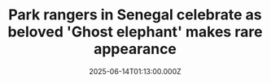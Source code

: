 ---
title: "Park rangers in Senegal celebrate as beloved 'Ghost elephant' makes rare appearance"
date: 2025-06-14T01:13:00.000Z
category: Human Kindness
externalLink: "https://www.goodgoodgood.co/articles/ghost-elephant-rare-senegal-endangered-species"
image: ""
excerpt: "African forest elephants have become so rare in this Senegalese national park that they are simply called “ghosts.” But one beloved elephant took rangers by surprise.…"
---
